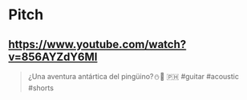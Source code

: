 # Pitch

## https://www.youtube.com/watch?v=856AYZdY6MI

> ¿Una aventura antártica del pingüino?⛄🍌 🇵🇭 #guitar #acoustic #shorts 
